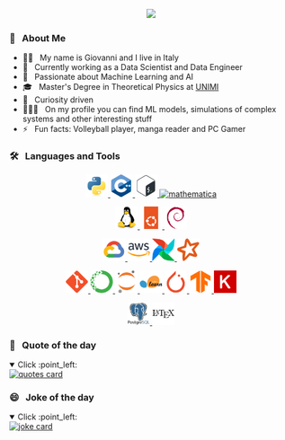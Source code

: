 <p align="center">
  <!-- Typing SVG by DenverCoder1 - https://github.com/DenverCoder1/readme-typing-svg -->
  <a href="https://github.com/DenverCoder1/readme-typing-svg">
    <img src="https://readme-typing-svg.demolab.com/?lines=Hello%20there!;Welcome%20to%20my%20GitHub%20profile&font=Fira%20Code&center=true&width=440&height=45&color=0476D0&vCenter=true&pause=900&size=25"/> </a>
</p>

### 🦚 &nbsp; About Me
- 🙋‍♂️ &nbsp; My name is Giovanni and I live in Italy
- 🔭 &nbsp; Currently working as a Data Scientist and Data Engineer
- 🌱 &nbsp; Passionate about Machine Learning and AI
- 🎓 &nbsp; Master's Degree in Theoretical Physics at [UNIMI](https://www.unimi.it/)
- 🧠 &nbsp; Curiosity driven
- 👨🏻‍💻 &nbsp; On my profile you can find ML models, simulations of complex systems and other interesting stuff
- ⚡ &nbsp; Fun facts: Volleyball player, manga reader and PC Gamer


### 🛠️ &nbsp; Languages and Tools
<p align="center">
  <a href="https://www.python.org" target="_blank"> <img src="https://raw.githubusercontent.com/devicons/devicon/master/icons/python/python-original.svg" alt="python" width="40" height="40"> </a>
  <a href="https://isocpp.org/" target="_blank"> <img src="https://raw.githubusercontent.com/devicons/devicon/master/icons/cplusplus/cplusplus-original.svg" alt="cplusplus" width="40" height="40"/> </a>
  <a href="https://www.gnu.org/software/bash/" target="_blank"> <img src="https://raw.githubusercontent.com/devicons/devicon/master/icons/bash/bash-original.svg" alt="bash" width="40" height="40"/> </a>
  <a href="https://www.wolfram.com/mathematica/" target="_blank"> <img src="https://upload.wikimedia.org/wikipedia/commons/2/20/Mathematica_Logo.svg" alt="mathematica" width="40" height="40"/> </a>
</p>
<p align="center">
  <a href="https://www.linux.org/" target="_blank"> <img src="https://raw.githubusercontent.com/devicons/devicon/master/icons/linux/linux-original.svg" alt="linux" width="40" height="40"/> </a>
  <a href="https://ubuntu.com/" target="_blank"> <img src="https://raw.githubusercontent.com/devicons/devicon/master/icons/ubuntu/ubuntu-original.svg" alt="ubuntu" width="40" height="40"/> </a>
  <a href="https://www.debian.org/" target="_blank"> <img src="https://raw.githubusercontent.com/devicons/devicon/master/icons/debian/debian-original.svg" alt="debian" width="40" height="40"/> </a>
</p>
<p align="center">
  <a href="https://cloud.google.com/" target="_blank"> <img src="https://raw.githubusercontent.com/devicons/devicon/master/icons/googlecloud/googlecloud-original.svg" alt="gcp" width="40" height="40"/> </a> 
  <a href="https://aws.amazon.com/" target="_blank"> <img src="https://raw.githubusercontent.com/devicons/devicon/master/icons/amazonwebservices/amazonwebservices-original-wordmark.svg" alt="aws" width="40" height="40"/> </a>
  <a href="https://airflow.apache.org/" target="_blank"> <img src="https://raw.githubusercontent.com/devicons/devicon/master/icons/apacheairflow/apacheairflow-original.svg" alt="apacheairflow" width="40" height="40"/> </a>
  <a href="https://spark.apache.org/" target="_blank"> <img src="https://raw.githubusercontent.com/devicons/devicon/master/icons/apachespark/apachespark-original.svg" alt="apachespark" width="40" height="40"/> </a>
</p>
<p align="center">
  <a href="https://git-scm.com/" target="_blank"> <img src="https://raw.githubusercontent.com/devicons/devicon/master/icons/git/git-original.svg" alt="git" width="40" height="40"/> </a> 
  <a href="https://www.anaconda.com/" target="_blank"> <img src="https://raw.githubusercontent.com/devicons/devicon/master/icons/anaconda/anaconda-original.svg" alt="anaconda" width="40" height="40"/> </a>
  <a href="https://jupyter.org/" target="_blank"> <img src="https://raw.githubusercontent.com/devicons/devicon/master/icons/jupyter/jupyter-original.svg" alt="jupyter" width="40" height="40"/> </a> 
  <a href="https://scikit-learn.org/" target="_blank"> <img src="https://raw.githubusercontent.com/devicons/devicon/master/icons/scikitlearn/scikitlearn-original.svg" alt="scikitlearn" width="40" height="40"/> </a> 
  <a href="https://pytorch.org/" target="_blank"> <img src="https://raw.githubusercontent.com/devicons/devicon/master/icons/pytorch/pytorch-original.svg" alt="pytorch" width="40" height="40"/> </a> 
  <a href="https://www.tensorflow.org" target="_blank"> <img src="https://raw.githubusercontent.com/devicons/devicon/master/icons/tensorflow/tensorflow-original.svg" alt="tensorflow" width="40" height="40"/> </a>
  <a href="https://keras.io/" target="_blank"> <img src="https://raw.githubusercontent.com/devicons/devicon/master/icons/keras/keras-original.svg" alt="keras" width="40" height="40"/> </a>
</p>
<p align="center">
  <a href="https://www.postgresql.org" target="_blank"> <img src="https://raw.githubusercontent.com/devicons/devicon/master/icons/postgresql/postgresql-original-wordmark.svg" alt="postgresql" width="40" height="40"/> </a>
  <a href="https://www.latex-project.org/" target="_blank"> <img src="https://raw.githubusercontent.com/devicons/devicon/master/icons/latex/latex-original.svg" alt="latex" width="40" height="40"/> </a> 
</p>

### 💭 &nbsp; Quote of the day
<details open>
    <summary>Click :point_left:</summary>
    <a href="https://github.com/piyushsuthar/github-readme-quotes">
        <img src="https://quotes-github-readme.vercel.app/api?type=horizontal&theme=nord&author=Gregg%20Easterbrook&quote=Torture%20numbers%20and%20they%20will%20confess%20to%20anything" alt="quotes card">
    </a>
</details>

### 😄 &nbsp; Joke of the day
<details open>
    <summary>Click :point_left:</summary>
    <a href="https://github.com/piyushsuthar/github-readme-quotes">
        <img src="https://quotes-github-readme.vercel.app/api?type=horizontal&theme=nord&author=Unknown&quote=What%27s%20a%20ghost%27s%20favourite%20data%20type%3F%0AA%20BOOlean%21" alt="joke card">
    </a>
</details>